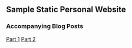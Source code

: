 ## Sample Static Personal Website

### Accompanying Blog Posts
[Part 1](https://medium.com/@aclaytonscott/create-and-host-your-personal-website-for-almost-nothing-pt-1-flaskn-freeze-2a8f7f808a4)
[Part 2](https://medium.com/@aclaytonscott/create-and-host-your-personal-website-for-almost-nothing-pt-2-let-aws-do-the-work-583f2998d21a)